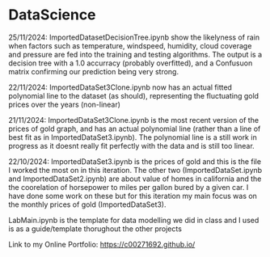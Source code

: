 # DataScience
25/11/2024:
ImportedDatasetDecisionTree.ipynb show the likelyness of rain when factors such as temperature, windspeed, humidity, cloud coverage and pressure are fed into the training and testing algorithms.
The output is a decision tree with a 1.0 accurracy (probably overfitted), and a Confusuon matrix confirming our prediction being very strong. 

22/11/2024:
ImportedDataSet3Clone.ipynb now has an actual fitted polynomial line to the dataset (as should), representing the fluctuating gold prices over the years (non-linear)

21/11/2024: ImportedDataSet3Clone.ipynb is the most recent version of the prices of gold graph, and has an actual polynomial line (rather than a line of best fit as in ImportedDataSet3.ipynb).
The polynomial line is  a still work in progress as it doesnt really fit perfectly with the data and is still too linear.

22/10/2024: ImportedDataSet3.ipynb is the prices of gold and this is the file I worked the most on in this iteration.
The other two (ImportedDataSet.ipynb and ImportedDataSet2.ipynb) are about value of homes in california
and the the coorelation of horsepower to miles per gallon bured by a given car.
I have done some work on these but for this iteration my main focus was on the monthly prices of gold (ImportedDataSet3).

LabMain.ipynb is the template for data modelling we did in class and I used is as a guide/template thorughout the other projects

Link to my Online Portfolio: https://c00271692.github.io/
